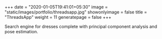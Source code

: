 +++
date = "2020-01-05T19:41:01+05:30"
image = "static/images/portfolio/threadsapp.jpg"
showonlyimage = false
title = "ThreadsApp"
weight = 11
generatepage = false
+++

Search engine for dresses complete with principal component analysis and pose estimation.
